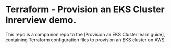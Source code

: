 # Terraform - Provision an EKS Cluster Inrerview demo.

This repo is a companion repo to the [Provision an EKS Cluster learn guide], containing
Terraform configuration files to provision an EKS cluster on AWS.
